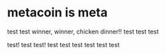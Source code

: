 # metacoin is meta

test
test
winner, winner, chicken dinner!!
test
test
test

test!
test
test!
test
test
test
test
test
test
